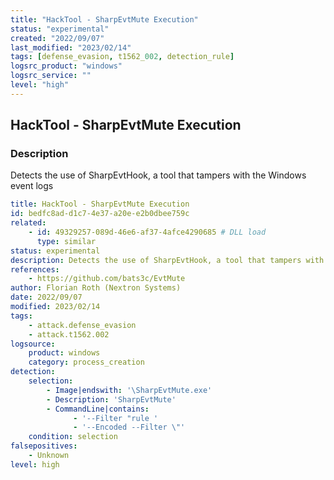 ```yaml
---
title: "HackTool - SharpEvtMute Execution"
status: "experimental"
created: "2022/09/07"
last_modified: "2023/02/14"
tags: [defense_evasion, t1562_002, detection_rule]
logsrc_product: "windows"
logsrc_service: ""
level: "high"
---
```


## HackTool - SharpEvtMute Execution

### Description

Detects the use of SharpEvtHook, a tool that tampers with the Windows event logs

```yml
title: HackTool - SharpEvtMute Execution
id: bedfc8ad-d1c7-4e37-a20e-e2b0dbee759c
related:
    - id: 49329257-089d-46e6-af37-4afce4290685 # DLL load
      type: similar
status: experimental
description: Detects the use of SharpEvtHook, a tool that tampers with the Windows event logs
references:
    - https://github.com/bats3c/EvtMute
author: Florian Roth (Nextron Systems)
date: 2022/09/07
modified: 2023/02/14
tags:
    - attack.defense_evasion
    - attack.t1562.002
logsource:
    product: windows
    category: process_creation
detection:
    selection:
        - Image|endswith: '\SharpEvtMute.exe'
        - Description: 'SharpEvtMute'
        - CommandLine|contains:
              - '--Filter "rule '
              - '--Encoded --Filter \"'
    condition: selection
falsepositives:
    - Unknown
level: high

```
